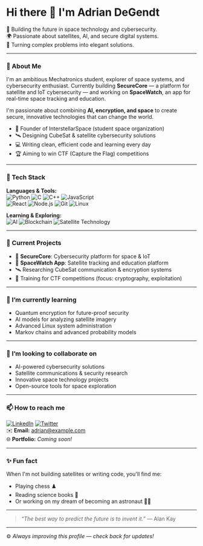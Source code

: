 # Hi there 👋 I'm Adrian DeGendt

🚀 Building the future in space technology and cybersecurity.  
🌍 Passionate about satellites, AI, and secure digital systems.  
🧩 Turning complex problems into elegant solutions.

---

### 🚀 About Me

I'm an ambitious Mechatronics student, explorer of space systems, and cybersecurity enthusiast. Currently building **SecureCore** — a platform for satellite and IoT cybersecurity — and working on **SpaceWatch**, an app for real-time space tracking and education.

I'm passionate about combining **AI, encryption, and space** to create secure, innovative technologies that can change the world.

- 🌌 Founder of InterstellarSpace (student space organization)
- 🛰️ Designing CubeSat & satellite cybersecurity solutions
- 💻 Writing clean, efficient code and learning every day
- 🏆 Aiming to win CTF (Capture the Flag) competitions

---

### 🧩 Tech Stack

**Languages & Tools:**  
![Python](https://img.shields.io/badge/-Python-3776AB?logo=python&logoColor=white) 
![C](https://img.shields.io/badge/-C-00599C?logo=c&logoColor=white) 
![C++](https://img.shields.io/badge/-C++-00599C?logo=cplusplus&logoColor=white) 
![JavaScript](https://img.shields.io/badge/-JavaScript-F7DF1E?logo=javascript&logoColor=black)  
![React](https://img.shields.io/badge/-React-61DAFB?logo=react&logoColor=black) 
![Node.js](https://img.shields.io/badge/-Node.js-339933?logo=node.js&logoColor=white) 
![Git](https://img.shields.io/badge/-Git-F05032?logo=git&logoColor=white) 
![Linux](https://img.shields.io/badge/-Linux-FCC624?logo=linux&logoColor=black)

**Learning & Exploring:**  
![AI](https://img.shields.io/badge/-AI-FF6F00?logo=OpenAI&logoColor=white) 
![Blockchain](https://img.shields.io/badge/-Blockchain-121D33?logo=ethereum&logoColor=white) 
![Satellite Technology](https://img.shields.io/badge/-Satellites-430098?style=flat&logo=satellite&logoColor=white)

---

### 🌟 Current Projects

- 🚀 **SecureCore**: Cybersecurity platform for space & IoT
- 📡 **SpaceWatch App**: Satellite tracking and education platform
- 🛰️ Researching CubeSat communication & encryption systems
- 🧠 Training for CTF competitions (focus: cryptography, exploitation)

---

### 🌱 I’m currently learning

- Quantum encryption for future-proof security
- AI models for analyzing satellite imagery
- Advanced Linux system administration
- Markov chains and advanced probability models

---

### 🤝 I’m looking to collaborate on

- AI-powered cybersecurity solutions
- Satellite communications & security research
- Innovative space technology projects
- Open-source tools for space exploration

---

### 📫 How to reach me

[![LinkedIn](https://img.shields.io/badge/-LinkedIn-0077B5?logo=linkedin&logoColor=white)](https://www.linkedin.com/in/adrian-degendt/) 
[![Twitter](https://img.shields.io/badge/-Twitter-1DA1F2?logo=twitter&logoColor=white)](https://twitter.com/yourusername)  
✉️ **Email:** adrian@example.com  
🌐 **Portfolio:** *Coming soon!*

---

### ✨ Fun fact

When I'm not building satellites or writing code, you'll find me:
- Playing chess ♟️
- Reading science books 📖
- Or working on my dream of becoming an astronaut 👨‍🚀

---

> *“The best way to predict the future is to invent it.”* — Alan Kay

---

⚙️ *Always improving this profile — check back for updates!*
